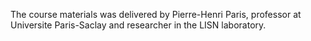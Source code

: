 The course materials was delivered by Pierre-Henri Paris, professor at Universite Paris-Saclay and researcher in the LISN laboratory.
